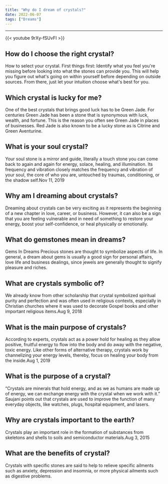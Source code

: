 ```yaml
---
title: "Why do I dream of crystals?"
date: 2022-06-07
tags: ["Dreams"]
---
```


---
{{< youtube 9rXy-fSUvFI >}}
## How do I choose the right crystal?
How to select your crystal. First things first: Identify what you feel you're missing before looking into what the stones can provide you. This will help you figure out what's going on within yourself before depending on outside sources. From there, just let your intuition choose what's best for you.

## Which crystal is lucky for me?
One of the best crystals that brings good luck has to be Green Jade. For centuries Green Jade has been a stone that is synonymous with luck, wealth, and fortune. This is the reason you often see Green Jade in places of businesses. Red Jade is also known to be a lucky stone as is Citrine and Green Aventurine.

## What is your soul crystal?
Your soul stone is a mirror and guide, literally a touch stone you can come back to again and again for energy, solace, healing, and illumination. Its frequency and vibration closely matches the frequency and vibration of your soul, the core of who you are, untouched by traumas, conditioning, or the shadow self.Nov 11, 2019

## Why am I dreaming about crystals?
Dreaming about crystals can be very exciting as it represents the beginning of a new chapter in love, career, or business. However, it can also be a sign that you are feeling vulnerable and in need of something to restore your energy, boost your self-confidence, or heal physically or emotionally.

## What do gemstones mean in dreams?
Gems In Dreams Precious stones are thought to symbolize aspects of life. In general, a dream about gems is usually a good sign for personal affairs, love life and business dealings, since jewels are generally thought to signify pleasure and riches.

## What are crystals symbolic of?
We already know from other scholarship that crystal symbolized spiritual purity and perfection and was often used in religious contexts, especially in Christian churches where it was used to decorate Gospel books and other important religious items.Aug 9, 2018

## What is the main purpose of crystals?
According to experts, crystals act as a power hold for healing as they allow positive, fruitful energy to flow into the body and do away with the negative, toxic energy. Like other forms of alternative therapy, crystals work by channelizing your energy levels, thereby, focus on healing your body from the inside.Aug 1, 2019

## What is the purpose of a crystal?
“Crystals are minerals that hold energy, and as we as humans are made up of energy, we can exchange energy with the crystal when we work with it.” Saujani points out that crystals are used to improve the function of many everyday objects, like watches, plugs, hospital equipment, and lasers.

## Why are crystals important to the earth?
Crystals play an important role in the formation of substances from skeletons and shells to soils and semiconductor materials.Aug 3, 2015

## What are the benefits of crystal?
Crystals with specific stones are said to help to relieve specific ailments such as anxiety, depression and insomnia, or more physical ailments such as digestive problems.

